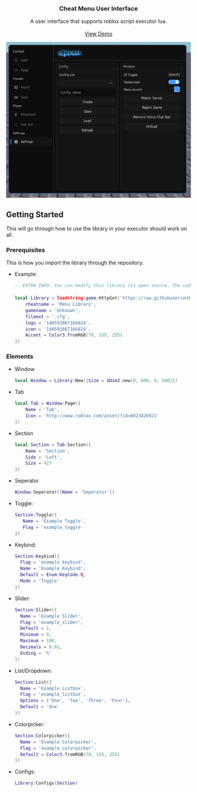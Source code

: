 <br />
<div align="center">
  <h3 align="center">Cheat Menu User Interface</h3>

  <p align="center">
    A user interface that supports roblox script executor lua. 
    <br />
    <br />
    <a href="https://raw.githubusercontent.com/Reload-astro/star-menu/refs/heads/main/example.lua">View Demo</a>
  </p>

  <div align="center">
    <img src="https://github.com/Reload-astro/star-menu/blob/main/assets/preview.png?raw=true" alt="Preview" />
  </div>
</div>

## Getting Started

This will go through how to use the library in your executor should work on all.

### Prerequisites

This is how you import the library through the repository.
* Example:
  ```lua
  -- EXTRA INFO: You can modify this library its open source. The code is horrendous but have fun.

  local Library = loadstring(game:HttpGet('https://raw.githubusercontent.com/Reload-astro/star-menu/refs/heads/main/source.lua'))({
      cheatname = 'Menu Library',
      gamename = 'Unknown',
      fileext = '.cfg',
      logo = '140593867166824',
      icon = '140593867166824',
      Accent = Color3.fromRGB(79, 155, 255)
  })
  ```

### Elements

* Window
  ```lua
  local Window = Library:New({Size = UDim2.new(0, 600, 0, 500)})
  ```

* Tab
  ```lua
  local Tab = Window:Page({
      Name = 'Tab',
      Icon = 'http://www.roblox.com/asset/?id=6023426921'
  })
  ```

* Section
  ```lua
  local Section = Tab:Section({
      Name = 'Section',
      Side = 'Left',
      Size = 427
  })
  ```

* Seperator
  ```lua
  Window:Seperator({Name = 'Seperator'})
  ```

* Toggle:
   ```lua
  Section:Toggle({
      Name = 'Example Toggle',
      Flag = 'example_toggle'
  })
   ```

* Keybind:
  ```lua
  Section:Keybind({
    Flag = 'example_keybind',
    Name = 'Example Keybind',
    Default = Enum.KeyCode.Q,
    Mode = 'Toggle'
  })
   ```

* Slider:
  ```lua
  Section:Slider({
    Name = 'Example Slider',
    Flag = 'example_slider',
    Default = 1,
    Minimum = 0,
    Maximum = 100,
    Decimals = 0.01,
    Ending = '%'
  })
   ```

* List/Dropdown:
  ```lua
  Section:List({
    Name = 'Example Listbox',
    Flag = 'example_listbox',
    Options = {'One', 'Two', 'Three', 'Four'},
    Default = 'One'
  })
   ```

* Colorpicker:
  ```lua
  Section:Colorpicker({
    Name = 'Example Colorpicker',
    Flag = 'example_colorpicker',
    Default = Color3.fromRGB(79, 155, 255)
  })
   ```

* Configs:
  ```lua
  Library:Configs(Section)
   ```